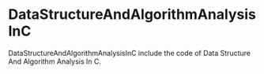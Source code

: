 # DataStructureAndAlgorithmAnalysisInC

DataStructureAndAlgorithmAnalysisInC include the code of Data Structure And Algorithm Analysis In C.